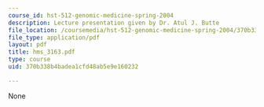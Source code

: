 ```yaml
---
course_id: hst-512-genomic-medicine-spring-2004
description: Lecture presentation given by Dr. Atul J. Butte
file_location: /coursemedia/hst-512-genomic-medicine-spring-2004/370b338b4badea1cfd48ab5e9e160232_hms_3163.pdf
file_type: application/pdf
layout: pdf
title: hms_3163.pdf
type: course
uid: 370b338b4badea1cfd48ab5e9e160232

---
```

None
